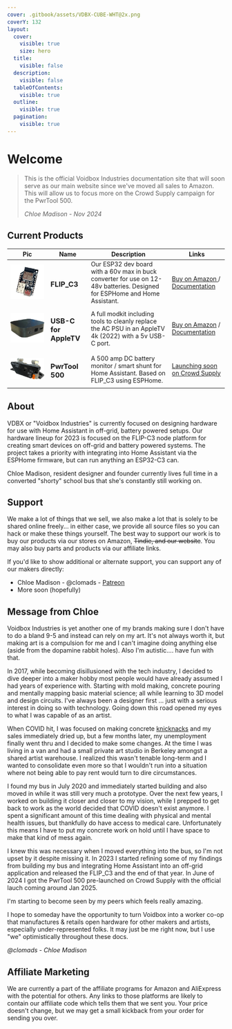 ```yaml
---
cover: .gitbook/assets/VDBX-CUBE-WHT@2x.png
coverY: 132
layout:
  cover:
    visible: true
    size: hero
  title:
    visible: false
  description:
    visible: false
  tableOfContents:
    visible: true
  outline:
    visible: true
  pagination:
    visible: true
---
```


# Welcome

> This is the official Voidbox Industries documentation site that will soon serve as our main website since we've moved all sales to Amazon. This will allow us to focus more on the Crowd Supply campaign for the PwrTool 500.
>
> _Chloe Madison - Nov 2024_

## Current Products

<table data-header-hidden data-full-width="false"><thead><tr><th>Pic</th><th>Name</th><th>Description</th><th>Links</th></tr></thead><tbody><tr><td><img src=".gitbook/assets/6529c4b4b05ba5609da0c0d6_flip-c3-front-angle2302-trans-p-500.png" alt=""></td><td><h3>FLIP_C3</h3></td><td>Our ESP32 dev board with a 60v max in buck converter for use on 12-48v batteries. Designed for ESPHome and Home Assistant.</td><td><a href="https://amzn.to/40i4fuK">Buy on Amazon </a>/ <a href="product/flip_c3/">Documentation</a></td></tr><tr><td><img src=".gitbook/assets/64644f12469810b92b8c4ed9_appletvUSBc-trans-p-500.png" alt=""></td><td><h3>USB-C for AppleTV</h3></td><td>A full modkit including tools to cleanly replace the AC PSU in an AppleTV 4k (2022) with a 5v USB-C port.</td><td><a href="https://amzn.to/3rvqmkk">Buy on Amazon</a> / <a href="product/usb-c-mod-for-apple-tv-2022.md">Documentation</a></td></tr><tr><td><img src=".gitbook/assets/667dea72eac45e565979f3ef_2406-PwrTool500-cover-3dp-p-500.png" alt=""></td><td><h3>PwrTool 500</h3></td><td>A 500 amp DC battery monitor / smart shunt for Home Assistant. Based on FLIP_C3 using ESPHome. </td><td><a href="https://www.crowdsupply.com/voidbox-industries/pwrtool-500">Launching soon on Crowd Supply</a></td></tr></tbody></table>



## About

VDBX or "Voidbox Industries" is currently focused on designing hardware for use with Home Assistant in off-grid, battery powered setups. Our hardware lineup for 2023 is focused on the FLIP-C3 node platform for creating smart devices on off-grid and battery powered systems. The project takes a priority with integrating into Home Assistant via the ESPHome firmware, but can run anything an ESP32-C3 can.&#x20;

Chloe Madison, resident designer and founder currently lives full time in a converted "shorty" school bus that she's constantly still working on.

## Support

We make a lot of things that we sell, we also make a lot that is solely to be shared online freely... in either case, we provide all source files so you can hack or make these things yourself. The best way to support our work is to buy our products via our stores on Amazon, ~~Tindie, and our website~~. You may also buy parts and products via our affiliate links.

&#x20;If you'd like to show additional or alternate support, you can support any of our makers directly:

* Chloe Madison - @clomads - [Patreon](https://www.patreon.com/clomads)&#x20;
* More soon (hopefully)

## Message from Chloe

Voidbox Industries is yet another one of my brands making sure I don't have to do a bland 9-5 and instead can rely on my art. It's not always worth it, but making art is a compulsion for me and I can't imagine doing anything else (aside from the dopamine rabbit holes). Also I'm autistic.... have fun with that.&#x20;

In 2017, while becoming disillusioned with the tech industry, I decided to dive deeper into a maker hobby most people would have already assumed I had years of experience with. Starting with mold making, concrete pouring and mentally mapping basic material science; all while learning to 3D model and design circuits. I've always been a designer first ... just with a serious interest in doing so with technology. Going down this road opened my eyes to what I was capable of as an artist.

When COVID hit, I was focused on making concrete [knicknacks](concrete/concrete-card-holder.md) and my sales immediately dried up, but a few months later, my unemployment finally went thru and I decided to make some changes. At the time I was living in a van and had a small private art studio in Berkeley amongst a shared artist warehouse. I realized this wasn't tenable long-term and I wanted to consolidate even more so that I wouldn't run into a situation where not being able to pay rent would turn to dire circumstances.&#x20;

I found my bus in July 2020 and immediately started building and also moved in while it was still very much a prototype. Over the next few years, I worked on building it closer and closer to my vision, while I prepped to get back to work as the world decided that COVID doesn't exist anymore. I spent a significant amount of this time dealing with physical and mental health issues, but thankfully do have access to medical care. Unfortunately this means I have to put my concrete work on hold until I have space to make that kind of mess again.

I knew this was necessary when I moved everything into the bus, so I'm not upset by it despite missing it. In 2023 I started refining some of my findings from building my bus and integrating Home Assistant into an off-grid application and released the FLIP\_C3 and the end of that year. In June of 2024 I got the PwrTool 500 pre-launched on Crowd Supply with the official lauch coming around Jan 2025.

I'm starting to become seen by my peers which feels really amazing.&#x20;

I hope to someday have the opportunity to turn Voidbox into a worker co-op that manufactures & retails open hardware for other makers and artists, especially under-represented folks.  It may just be me right now, but I use "we" optimistically throughout these docs.

_@clomads - Chloe Madison_

## Affiliate Marketing

We are currently a part of the affiliate programs for Amazon and AliExpress with the potential for others. Any links to those platforms are likely to contain our affiliate code which tells them that we sent you. Your price doesn't change, but we may get a small kickback from your order for sending you over.

